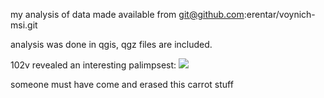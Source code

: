 my analysis of data made available from git@github.com:erentar/voynich-msi.git

analysis was done in qgis, qgz files are included.

102v revealed an interesting palimpsest:
![](102v-small.png)

someone must have come and erased this carrot stuff